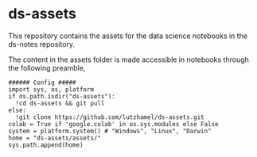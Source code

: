# ds-assets
This repository contains the assets for the data science notebooks in the ds-notes repository.

The content in the assets folder is made accessible in notebooks through the following
preamble,
```
###### Config #####
import sys, os, platform
if os.path.isdir("ds-assets"):
  !cd ds-assets && git pull
else:
  !git clone https://github.com/lutzhamel/ds-assets.git
colab = True if 'google.colab' in os.sys.modules else False
system = platform.system() # "Windows", "Linux", "Darwin"
home = "ds-assets/assets/"
sys.path.append(home) 
```


